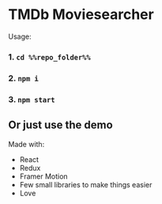 # TMDb Moviesearcher

Usage:

### 1. `cd %%repo_folder%%`
### 2. `npm i`
### 3. `npm start`

## Or just use the demo

Made with:
+ React
+ Redux
+ Framer Motion
+ Few small libraries to make things easier
+ Love
